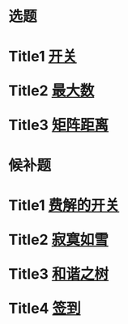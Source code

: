 <!--
 * @Author: eraDong qq1184434988@gamil.com
 * @Date: 2022-10-19 21:34:44
 * @LastEditors: eraDong qq1184434988@gamil.com
 * @LastEditTime: 2022-10-21 14:45:58
 * @FilePath: \RandomThings\CodeContestWeekly(CCW)\Week1\Source.md
 * @Description: 这是默认设置,请设置`customMade`, 打开koroFileHeader查看配置 进行设置: https://github.com/OBKoro1/koro1FileHeader/wiki/%E9%85%8D%E7%BD%AE
-->
<h1>选题<h1>

Title1 [开关](https://ac.nowcoder.com/acm/contest/44256/B)

Title2 [最大数](https://ac.nowcoder.com/acm/contest/44256/A)

Title3 [矩阵距离](https://ac.nowcoder.com/acm/contest/44256/C)

<h1>候补题<h1>

Title1 [费解的开关](https://ac.nowcoder.com/acm/contest/998/D)

Title2 [寂寞如雪](https://ac.nowcoder.com/acm/contest/37895/A)

Title3 [和谐之树](https://ac.nowcoder.com/acm/contest/31620/D)

Title4 [签到](https://ac.nowcoder.com/acm/contest/37344/J)